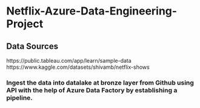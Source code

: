# Netflix-Azure-Data-Engineering-Project

## Data Sources
<link> https://public.tableau.com/app/learn/sample-data </link>
https://www.kaggle.com/datasets/shivamb/netflix-shows

### Ingest the data into datalake at bronze layer from Github using API with the help of Azure Data Factory by establishing a pipeline.
